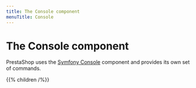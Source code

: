 ```yaml
---
title: The Console component
menuTitle: Console
---
```


# The Console component

PrestaShop uses the [Symfony Console](https://symfony.com/doc/current/components/console.html) component and provides its own set of commands.

{{% children /%}}